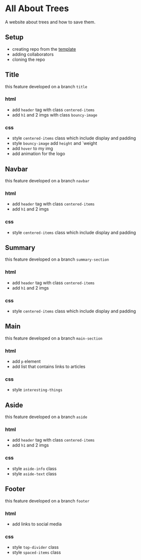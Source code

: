 # All About Trees

A website about trees and how to save them.

## Setup

- creating repo from the [template](https://github.com/HackYourFutureBelgium/template-html-css)
- adding collaborators
- cloning the repo

## Title

this feature developed on a branch `title`

### html

- add `header` tag with class `centered-items`
- add `h1` and 2 imgs with class `bouncy-image`

### css

- style `centered-items` class which include display and padding
- style `bouncy-image` add `height` and `weight
- add `hover` to my img
- add animation for the logo

## Navbar

this feature developed on a branch `navbar`

### html

- add `header` tag with class `centered-items`
- add `h1` and 2 imgs

### css

- style `centered-items` class which include display and padding

## Summary

this feature developed on a branch `summary-section`

### html

- add `header` tag with class `centered-items`
- add `h1` and 2 imgs

### css

- style `centered-items` class which include display and padding

## Main

this feature developed on a branch `main-section`

### html

- add `p` element
- add list that contains links to articles

### css

- style `interesting-things`

## Aside

this feature developed on a branch `aside`

### html

- add `header` tag with class `centered-items`
- add `h1` and 2 imgs

### css

- style `aside-info` class
- style `aside-text` class

## Footer

this feature developed on a branch `footer`

### html

- add links to social media

### css

- style `top-divider` class
- style `spaced-items` class
